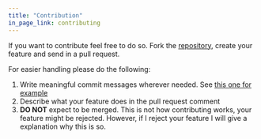 ```yaml
---
title: "Contribution"
in_page_link: contributing
---
```


If you want to contribute feel free to do so. Fork the [repository](https://github.com/kevingimbel/vhost), create your feature and send in a pull request.

For easier handling please do the following:

1. Write meaningful commit messages wherever needed. See [this one for example](https://github.com/kevingimbel/vhost/commit/39513df2e52935ddba6137efb98130ac8e4cc893)
2. Describe what your feature does in the pull request comment
3. **DO NOT** expect to be merged. This is not how contributing works, your feature might be rejected. However, if I reject your feature I will give a explanation why this is so.
